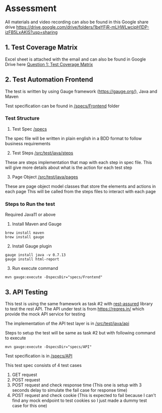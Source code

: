 # Assessment

All materials and video recording can also be found in this Google share drive
https://drive.google.com/drive/folders/1beYFjR-mLHWLwcipH1DP-izFB5LxAKlS?usp=sharing

## 1. Test Coverage Matrix
Excel sheet is attached with the email and can also be found in Google Drive here
[Question 1: Test Coverage Matrix](https://docs.google.com/spreadsheets/d/1FdgK5sHOMM8FyQd8Haif8bSClS8BRstG/edit?usp=sharing&ouid=106778797930776263912&rtpof=true&sd=true)

## 2. Test Automation Frontend

The test is written by using Gauge framework (https://gauge.org/), Java and Maven

Test specification can be found in [/specs/Frontend](https://github.com/ginkz182/automationpractice/tree/master/specs/Frontend) folder

### Test Structure
1. Test Spec
[/specs](https://github.com/ginkz182/automationpractice/tree/master/specs)

The spec file will be written in plain english in a BDD format to follow business requirements

2. Test Steps
[/src/test/java/steps](https://github.com/ginkz182/automationpractice/tree/master/src/test/java/steps)

These are steps implementation that map with each step in spec file.
This will give more details about what is the action for each test step

3. Page Object
[/src/test/java/pages](https://github.com/ginkz182/automationpractice/tree/master/src/test/java/pages)

These are page object model classes that store the elements and actions in each page
This will be called from the steps files to interact with each page


### Steps to Run the test

Required Java11 or above

1. Install Maven and Gauge
```
brew install maven
brew install gauge
```

2. Install Gauge plugin
```
gauge install java -v 0.7.13
gauge install html-report
```

3. Run execute command
```
mvn gauge:execute -DspecsDir="specs/Frontend"
```


## 3. API Testing

This test is using the same framework as task #2 with [rest-assured](https://rest-assured.io/) library to test the rest API.
The API under test is from https://reqres.in/ which provide the mock API service for testing

The implementation of the API test layer is in [/src/test/java/api](https://github.com/ginkz182/automationpractice/tree/master/src/test/java/api)

Steps to setup the test will be same as task #2 but with following command to execute
```
mvn gauge:execute -DspecsDir="specs/API"
```

Test specification is in [/specs/API](https://github.com/ginkz182/automationpractice/tree/master/specs/API)


This test spec consists of 4 test cases
1. GET request
2. POST request
3. POST request and check response time
(This one is setup with 3 seconds delay to simulate the fail case for response time)
4. POST request and check cookie 
(This is expected to fail because I can't find any mock endpoint to test cookies so I just made a dummy test case for this one)

